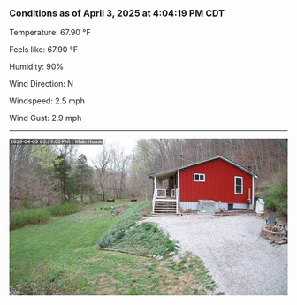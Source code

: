 ### Conditions as of April 3, 2025 at 4:04:19 PM CDT 

Temperature: 67.90 &deg;F

Feels like: 67.90 &deg;F

Humidity: 90%

Wind Direction: N

Windspeed: 2.5 mph

Wind Gust: 2.9 mph

---

<img src="./images/latest.jpeg"/>

